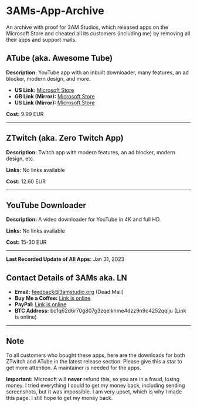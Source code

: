 # 3AMs-App-Archive

An archive with proof for 3AM Studios, which released apps on the Microsoft Store and cheated all its customers (including me) by removing all their apps and support mails.

## ATube (aka. Awesome Tube)

**Description:** YouTube app with an inbuilt downloader, many features, an ad blocker, modern design, and more.

- **US Link:** [Microsoft Store](https://apps.microsoft.com/detail/9nblggh69mg4?hl=en-US&gl=US)
- **GB Link (Mirror):** [Microsoft Store](https://apps.microsoft.com/detail/9NBLGGH69MG4?hl=en-GB&gl=IN)
- **US Link (Mirror):** [Microsoft Store](https://www.microsoft.com/en-us/p/awesome-tube-youtube-player/9nblggh69mg4)

**Cost:** 9.99 EUR

---

## ZTwitch (aka. Zero Twitch App)

**Description:** Twitch app with modern features, an ad blocker, modern design, etc.

**Links:** No links available

**Cost:** 12.60 EUR

---

## YouTube Downloader

**Description:** A video downloader for YouTube in 4K and full HD.

**Links:** No links available

**Cost:** 15-30 EUR

---

**Last Recorded Update of All Apps:** Jan 31, 2023

## Contact Details of 3AMs aka. LN

- **Email:** feedback@3amstudio.org (Dead Mail)
- **Buy Me a Coffee:** [Link is online](https://buymeacoffee.com/linhnd)
- **PayPal:** [Link is online](https://www.paypal.com/paypalme/linnd/4.99)
- **BTC Address:** bc1q62d6r70g807g3zqelkhme4dzz9n9c4252qqlju (Link is online)

---

## Note

To all customers who bought these apps, here are the downloads for both ZTwitch and ATube in the latest release section. Please give this a star to get more attention. A maintainer is needed for the apps.

**Important:** Microsoft will **never** refund this, so you are in a fraud, losing money. I tried everything I could to get my money back, including sending screenshots, but it was impossible. I am very upset, which is why I made this page. I still hope to get my money back.

